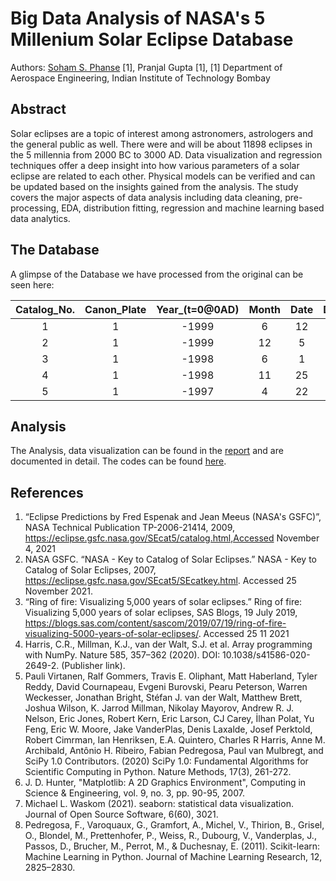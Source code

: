 # Big Data Analysis of NASA's 5 Millenium Solar Eclipse Database
Authors: [Soham S. Phanse](mailto:19D170030@iitb.ac.in) [1], Pranjal Gupta [1], 
[1] Department of Aerospace Engineering, Indian Institute of Technology Bombay

## Abstract
Solar eclipses are a topic of interest among astronomers, astrologers and the general public as well. There were and will be about 11898 eclipses in the 5 millennia from 2000 BC to 3000 AD. Data visualization and regression techniques offer a deep insight into how various parameters of a solar eclipse are related to each other. Physical models can be verified and can be updated based on the insights gained from the analysis. The study covers the major aspects of data analysis including data cleaning, pre-processing, EDA, distribution fitting, regression and machine learning based data analytics. 

## The Database
A glimpse of the Database we have processed from the original can be seen here:

| Catalog_No. | Canon_Plate | Year_(t=0@0AD) | Month | Date | Days_from_the_last_eclipse | TDGE_from_00:00 | DT_(s) | Luna_Num | Saros_Num | Eclipse_Type | Gamma | Eclipse_Magnitude | Latitude | Longitude | Sun_Alt | Sun_Az | path_width | Total_Central_Duration_(s) | 
| :-----------: | :-----------: | :--------------: | :-----: | :----: | :--------------------------: | :---------------: | :------: | :--------: | :---------: | :------------: | :-----: | :-----------------: | :--------: | :---------: | :-------: | :------: | :----------: | :--------------------------: | 
| 1 | 1 | -1999 | 6 | 12 | 0 | 11691 | 46438 | -49456 | 5 | T | -0.2701 | 1.0733 | 6.0 | -33.3 | 74.0 | 344 | 247.0 | 397.0 | 
| 2 | 1 | -1999 | 12 | 5 | 176 | 85523 | 46426 | -49450 | 10 | A | -0.2317 | 0.9382 | -32.9 | 10.8 | 76.0 | 21 | 236.0 | 404.0 | 
| 3 | 1 | -1998 | 6 | 1 | 187 | 65356 | 46415 | -49444 | 15 | T | 0.4994 | 1.0284 | 46.2 | 83.4 | 60.0 | 151 | 111.0 | 135.0 | 
| 4 | 1 | -1998 | 11 | 25 | 177 | 21423 | 46403 | -49438 | 20 | A | -0.9045 | 0.9806 | -67.8 | -143.8 | 25.0 | 74 | 162.0 | 74.0 | 
| 5 | 1 | -1997 | 4 | 22 | 217 | 47996 | 46393 | -49433 | -13 | P | -1.4669999999999999 | 0.1611 | -60.6 | -106.4 | nan | 281 | nan | nan | 

## Analysis
The Analysis, data visualization can be found in the [report](https://github.com/sohamphanseiitb/Big_data_analysis_NASA_5-Millenia-Solar-Eclipses/blob/main/big_data_analysis_of_NASA's_5_millenium_solar_eclipse_database.pdf) and are documented in detail. The codes can be found [here](https://github.com/sohamphanseiitb/Big_data_analysis_NASA_5-Millenia-Solar-Eclipses/blob/main/big_data_analysis_of_NASA's_5_Millenium_Solar_Eclipse_codes.ipynb).

## References
1.	“Eclipse Predictions by Fred Espenak and Jean Meeus (NASA's GSFC)”, NASA Technical Publication TP-2006-21414, 2009, https://eclipse.gsfc.nasa.gov/SEcat5/catalog.html,Accessed November 4, 2021
2. NASA GSFC. “NASA - Key to Catalog of Solar Eclipses.” NASA - Key to Catalog of Solar Eclipses, 2007, https://eclipse.gsfc.nasa.gov/SEcat5/SEcatkey.html. Accessed 25 November 2021.
3. “Ring of fire: Visualizing 5,000 years of solar eclipses.” Ring of fire: Visualizing 5,000 years of solar eclipses, SAS Blogs, 19 July 2019, https://blogs.sas.com/content/sascom/2019/07/19/ring-of-fire-visualizing-5000-years-of-solar-eclipses/. Accessed 25 11 2021
4. Harris, C.R., Millman, K.J., van der Walt, S.J. et al. Array programming with NumPy. Nature 585, 357–362 (2020). DOI: 10.1038/s41586-020-2649-2. (Publisher link).
5. Pauli Virtanen, Ralf Gommers, Travis E. Oliphant, Matt Haberland, Tyler Reddy, David Cournapeau, Evgeni Burovski, Pearu Peterson, Warren Weckesser, Jonathan Bright, Stéfan J. van der Walt, Matthew Brett, Joshua Wilson, K. Jarrod Millman, Nikolay Mayorov, Andrew R. J. Nelson, Eric Jones, Robert Kern, Eric Larson, CJ Carey, İlhan Polat, Yu Feng, Eric W. Moore, Jake VanderPlas, Denis Laxalde, Josef Perktold, Robert Cimrman, Ian Henriksen, E.A. Quintero, Charles R Harris, Anne M. Archibald, Antônio H. Ribeiro, Fabian Pedregosa, Paul van Mulbregt, and SciPy 1.0 Contributors. (2020) SciPy 1.0: Fundamental Algorithms for Scientific Computing in Python. Nature Methods, 17(3), 261-272.
6. J. D. Hunter, "Matplotlib: A 2D Graphics Environment", Computing in Science & Engineering, vol. 9, no. 3, pp. 90-95, 2007.
7. Michael L. Waskom (2021). seaborn: statistical data visualization. Journal of Open Source Software, 6(60), 3021.
8. Pedregosa, F., Varoquaux, G., Gramfort, A., Michel, V., Thirion, B., Grisel, O., Blondel, M., Prettenhofer, P., Weiss, R., Dubourg, V., Vanderplas, J., Passos, D., Brucher, M., Perrot, M., & Duchesnay, E. (2011). Scikit-learn: Machine Learning in Python. Journal of Machine Learning Research, 12, 2825–2830.
